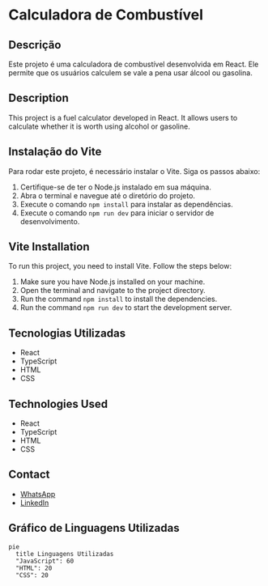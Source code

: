 # Calculadora de Combustível

## Descrição
Este projeto é uma calculadora de combustível desenvolvida em React. Ele permite que os usuários calculem se vale a pena usar álcool ou gasolina.

## Description
This project is a fuel calculator developed in React. It allows users to calculate whether it is worth using alcohol or gasoline.

## Instalação do Vite

Para rodar este projeto, é necessário instalar o Vite. Siga os passos abaixo:

1. Certifique-se de ter o Node.js instalado em sua máquina.
2. Abra o terminal e navegue até o diretório do projeto.
3. Execute o comando `npm install` para instalar as dependências.
4. Execute o comando `npm run dev` para iniciar o servidor de desenvolvimento.

## Vite Installation

To run this project, you need to install Vite. Follow the steps below:

1. Make sure you have Node.js installed on your machine.
2. Open the terminal and navigate to the project directory.
3. Run the command `npm install` to install the dependencies.
4. Run the command `npm run dev` to start the development server.

## Tecnologias Utilizadas
- React
- TypeScript
- HTML
- CSS

## Technologies Used
- React
- TypeScript
- HTML
- CSS

## Contact
- [WhatsApp](https://wa.me/35984061841)
- [LinkedIn](https://www.linkedin.com/in/rodrigo-marques-tavares-9482b4226/)

## Gráfico de Linguagens Utilizadas
```mermaid
pie
  title Linguagens Utilizadas
  "JavaScript": 60
  "HTML": 20
  "CSS": 20
```
